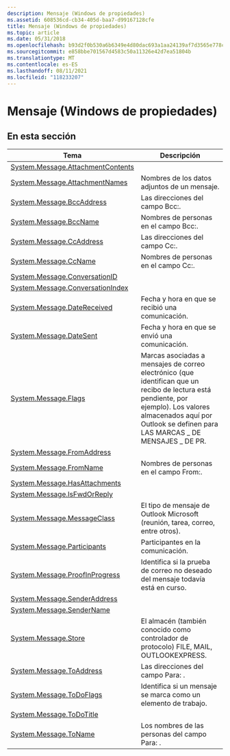 ```yaml
---
description: Mensaje (Windows de propiedades)
ms.assetid: 608536cd-cb34-405d-baa7-d99167128cfe
title: Mensaje (Windows de propiedades)
ms.topic: article
ms.date: 05/31/2018
ms.openlocfilehash: b93d2f0b530a6b6349e4d80dac693a1aa24139af7d3565e778c32a737b9b3788
ms.sourcegitcommit: e858bbe701567d4583c50a11326e42d7ea51804b
ms.translationtype: MT
ms.contentlocale: es-ES
ms.lasthandoff: 08/11/2021
ms.locfileid: "118233207"
---
```

# <a name="message-windows-property-system"></a>Mensaje (Windows de propiedades)

## <a name="in-this-section"></a>En esta sección



| Tema                                                                                              | Descripción                                                                                                                                                                       |
|----------------------------------------------------------------------------------------------------|-----------------------------------------------------------------------------------------------------------------------------------------------------------------------------------|
| [System.Message.AttachmentContents](./props-system-message-attachmentcontents.md)<br/> |                                                                                                                                                                                   |
| [System.Message.AttachmentNames](./props-system-message-attachmentnames.md)<br/>       | Nombres de los datos adjuntos de un mensaje.<br/>                                                                                                                             |
| [System.Message.BccAddress](./props-system-message-bccaddress.md)<br/>                 | Las direcciones del campo Bcc:.<br/>                                                                                                                                       |
| [System.Message.BccName](./props-system-message-bccname.md)<br/>                       | Nombres de personas en el campo Bcc:.<br/>                                                                                                                                 |
| [System.Message.CcAddress](./props-system-message-ccaddress.md)<br/>                   | Las direcciones del campo Cc:.<br/>                                                                                                                                        |
| [System.Message.CcName](./props-system-message-ccname.md)<br/>                         | Nombres de personas en el campo Cc:.<br/>                                                                                                                                  |
| [System.Message.ConversationID](./props-system-message-conversationid.md)<br/>         |                                                                                                                                                                                   |
| [System.Message.ConversationIndex](/previous-versions/windows/desktop/legacy/bb787335(v=vs.85))<br/>   |                                                                                                                                                                                   |
| [System.Message.DateReceived](./props-system-message-datereceived.md)<br/>             | Fecha y hora en que se recibió una comunicación.<br/>                                                                                                                        |
| [System.Message.DateSent](./props-system-message-datesent.md)<br/>                     | Fecha y hora en que se envió una comunicación.<br/>                                                                                                                            |
| [System.Message.Flags](./props-system-message-flags.md)<br/>                           | Marcas asociadas a mensajes de correo electrónico (que identifican que un recibo de lectura está pendiente, por ejemplo). Los valores almacenados aquí por Outlook se definen para LAS MARCAS \_ DE MENSAJES \_ DE PR.<br/> |
| [System.Message.FromAddress](./props-system-message-fromaddress.md)<br/>               |                                                                                                                                                                                   |
| [System.Message.FromName](./props-system-message-fromname.md)<br/>                     | Nombres de personas en el campo From:.<br/>                                                                                                                                |
| [System.Message.HasAttachments](./props-system-message-hasattachments.md)<br/>         |                                                                                                                                                                                   |
| [System.Message.IsFwdOrReply](./props-system-message-isfwdorreply.md)<br/>             |                                                                                                                                                                                   |
| [System.Message.MessageClass](./props-system-message-messageclass.md)<br/>             | El tipo de mensaje de Outlook Microsoft (reunión, tarea, correo, entre otros).<br/>                                                                                                |
| [System.Message.Participants](props-system-message-participants.md)<br/>                    | Participantes en la comunicación.<br/>                                                                                                                                         |
| [System.Message.ProofInProgress](./props-system-message-proofinprogress.md)<br/>       | Identifica si la prueba de correo no deseado del mensaje todavía está en curso.<br/>                                                                                              |
| [System.Message.SenderAddress](./props-system-message-senderaddress.md)<br/>           |                                                                                                                                                                                   |
| [System.Message.SenderName](./props-system-message-sendername.md)<br/>                 |                                                                                                                                                                                   |
| [System.Message.Store](./props-system-message-store.md)<br/>                           | El almacén (también conocido como controlador de protocolo) FILE, MAIL, OUTLOOKEXPRESS.<br/>                                                                                             |
| [System.Message.ToAddress](./props-system-message-toaddress.md)<br/>                   | Las direcciones del campo Para: .<br/>                                                                                                                                        |
| [System.Message.ToDoFlags](./props-system-message-todoflags.md)<br/>                   | Identifica si un mensaje se marca como un elemento de trabajo.<br/>                                                                                                               |
| [System.Message.ToDoTitle](./props-system-message-todotitle.md)<br/>                   |                                                                                                                                                                                   |
| [System.Message.ToName](./props-system-message-toname.md)<br/>                         | Los nombres de las personas del campo Para: .<br/>                                                                                                                                  |



 

 

 
